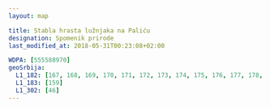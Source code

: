 ```yaml
---
layout: map

title: Stabla hrasta lužnjaka na Paliću
designation: Spomenik prirode
last_modified_at: 2018-05-31T00:23:08+02:00

WDPA: [555588970]
geoSrbija:
  L1_182: [167, 168, 169, 170, 171, 172, 173, 174, 175, 176, 177, 178, 179, 180, 181, 182, 183, 184, 185, 186, 187, 188, 189, 190, 191, 192, 193, 194, 195, 196, 197]
  L1_183: [159]
  L1_302: [46]
---
```

